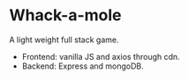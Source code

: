 # Whack-a-mole
A light weight full stack game.
- Frontend: vanilla JS and axios through cdn.
- Backend: Express and mongoDB.
